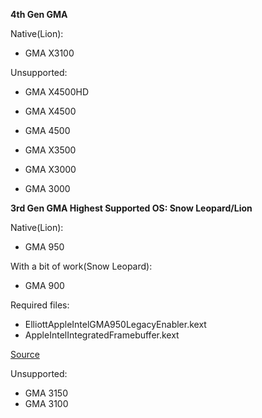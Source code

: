 **4th Gen GMA**

Native(Lion):

* GMA X3100

Unsupported:

* GMA X4500HD
* GMA X4500
* GMA 4500

* GMA X3500
* GMA X3000
* GMA 3000



**3rd Gen GMA Highest Supported OS: Snow Leopard/Lion**

Native(Lion):

* GMA 950

With a bit of work(Snow Leopard):

* GMA 900

Required files:

* ElliottAppleIntelGMA950LegacyEnabler.kext
* AppleIntelIntegratedFramebuffer.kext

[Source](https://www.insanelymac.com/forum/topic/284885-guide-1068-on-a-dell-optiplex-gx280/)

Unsupported:

* GMA 3150
* GMA 3100

